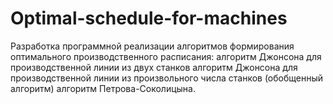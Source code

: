# Optimal-schedule-for-machines
Разработка программной реализации алгоритмов формирования оптимального производственного расписания:
алгоритм Джонсона для производственной линии из двух станков
алгоритм Джонсона для производственной линии из произвольного числа станков (обобщенный алгоритм)
алгоритм Петрова-Соколицына.
